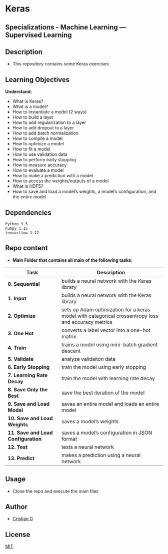 # Keras

## Specializations - Machine Learning ― Supervised Learning 

## Description

* This repository contains some Keras exercises


## Learning Objectives

**Understand:**

* What is Keras?
* What is a model?
* How to instantiate a model (2 ways)
* How to build a layer
* How to add regularization to a layer
* How to add dropout to a layer
* How to add batch normalization
* How to compile a model
* How to optimize a model
* How to fit a model
* How to use validation data
* How to perform early stopping
* How to measure accuracy
* How to evaluate a model
* How to make a prediction with a model
* How to access the weights/outputs of a model
* What is HDF5?
* How to save and load a model’s weights, a model’s configuration, and the entire model

## Dependencies
```
Python 3.5
numpy 1.15
tensorflow 1.12
```

## Repo content

* **Main Folder that contains all main of the following tasks:**

| Task | Description |
| --- | --- |
|**0. Sequential** | builds a neural network with the Keras library
|**1. Input** | builds a neural network with the Keras library
|**2. Optimize** |  sets up Adam optimization for a keras model with categorical crossentropy loss and accuracy metrics
|**3. One Hot** | converts a label vector into a one-hot matrix
|**4. Train** | trains a model using mini-batch gradient descent
|**5. Validate** | analyze validaiton data
|**6. Early Stopping** | train the model using early stopping
|**7. Learning Rate Decay** | train the model with learning rate decay
|**8. Save Only the Best** | save the best iteration of the model
|**9. Save and Load Model** | saves an entire model and loads an entire model
|**10. Save and Load Weights** | saves a model’s weights
|**11. Save and Load Configuration** | saves a model’s configuration in JSON format
|**12. Test** | tests a neural network
|**13. Predict** | makes a prediction using a neural network

## Usage
* Clone the repo and execute the main files

## Author
- [Cristian G](https://github.com/cristian-fg)

## License
[MIT](https://choosealicense.com/licenses/mit/)

